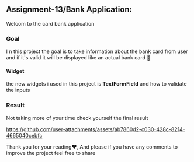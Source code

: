 ## Assignment-13/Bank Application:
Welcom to the card bank application 

### Goal 
I n this project the goal is to take information about the bank card from user and if it's valid it will be displayed like an actual bank card 🤩

#### Widget
the new widgets i used in this project is **TextFormField** and how to validate the inputs 

### Result
Not taking more of your time check yourself the final result


https://github.com/user-attachments/assets/ab7860d2-c030-428c-8214-4665040cebfc



Thank you for your reading❤️,
And please if you have any comments to improve the project feel free to share


